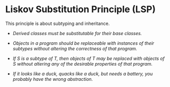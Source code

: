 # Liskov Substitution Principle (LSP)

This principle is about subtyping and inheritance.<br>

+ *Derived classes must be substitutable for their base classes.*

+ *Objects in a program should be replaceable with instances of their subtypes without altering the correctness of that program.*

+ *If S is a subtype of T, then objects of T may be replaced with objects of S without altering any of the desirable properties of that program.*

+ *If it looks like a duck, quacks like a duck, but needs a battery, you probably have the wrong abstraction.*